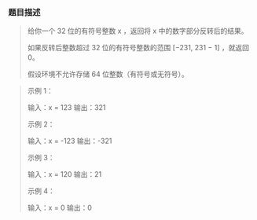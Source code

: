 ### 题目描述

>给你一个 32 位的有符号整数 x ，返回将 x 中的数字部分反转后的结果。
>
>如果反转后整数超过 32 位的有符号整数的范围 [−231,  231 − 1] ，就返回 0。
>
>假设环境不允许存储 64 位整数（有符号或无符号）。
>

>示例 1：
>
>输入：x = 123
>输出：321
>
>示例 2：
>
>输入：x = -123
>输出：-321
>
>示例 3：
>
>输入：x = 120
>输出：21
>
>示例 4：
>
>输入：x = 0
>输出：0

